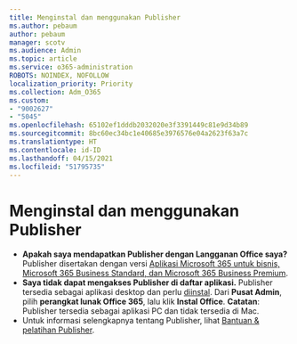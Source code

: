 ```yaml
---
title: Menginstal dan menggunakan Publisher
ms.author: pebaum
author: pebaum
manager: scotv
ms.audience: Admin
ms.topic: article
ms.service: o365-administration
ROBOTS: NOINDEX, NOFOLLOW
localization_priority: Priority
ms.collection: Adm_O365
ms.custom:
- "9002627"
- "5045"
ms.openlocfilehash: 65102ef1dddb2032020e3f3391449c81e9d34b89
ms.sourcegitcommit: 8bc60ec34bc1e40685e3976576e04a2623f63a7c
ms.translationtype: HT
ms.contentlocale: id-ID
ms.lasthandoff: 04/15/2021
ms.locfileid: "51795735"
---
```

# <a name="install-and-use-publisher"></a>Menginstal dan menggunakan Publisher

- **Apakah saya mendapatkan Publisher dengan Langganan Office saya?** Publisher disertakan dengan versi [Aplikasi Microsoft 365 untuk bisnis, Microsoft 365 Business Standard, dan Microsoft 365 Business Premium](https://products.office.com/compare-all-microsoft-office-products?activetab=tab:primaryr2).
- **Saya tidak dapat mengakses Publisher di daftar aplikasi.**  Publisher tersedia sebagai aplikasi desktop dan perlu [diinstal](https://support.office.com/article/Install-Office-apps-from-Office-365-dcf2d841-dac7-455b-9a77-fc8f7ee92702). Dari **Pusat Admin**, pilih **perangkat lunak Office 365**, lalu klik **Instal Office**. **Catatan**: Publisher tersedia sebagai aplikasi PC dan tidak tersedia di Mac.
- Untuk informasi selengkapnya tentang Publisher, lihat [Bantuan & pelatihan Publisher](https://support.office.com/publisher).

